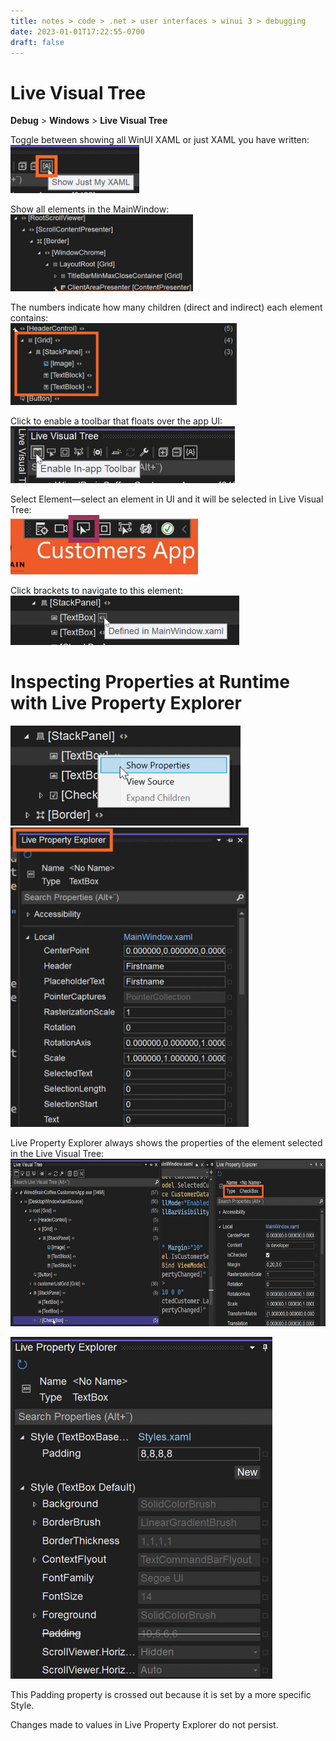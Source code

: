 ```yaml
---
title: notes > code > .net > user interfaces > winui 3 > debugging
date: 2023-01-01T17:22:55-0700
draft: false
---
```

# Live Visual Tree
**Debug** > **Windows** > **Live Visual Tree**

Toggle between showing all WinUI XAML or just XAML you have written:  
<img src="Debugging-image1.png" style="width:2.14167in;height:0.8in" />    

Show all elements in the MainWindow:  
<img src="Debugging-image2.png" style="width:3.04167in;height:1.28333in" />    

The numbers indicate how many children (direct and indirect) each element contains:  
<img src="Debugging-image3.png" style="width:3.775in;height:1.36667in" />    

Click to enable a toolbar that floats over the app UI:  
<img src="Debugging-image4.png" style="width:3.74167in;height:0.94167in" />  

Select Element—select an element in UI and it will be selected in Live Visual Tree:  
<img src="Debugging-image5.png" style="width:3.125in;height:0.99167in" />  

Click brackets to navigate to this element:  
<img src="Debugging-image6.png" style="width:3.81667in;height:0.825in" />  

# Inspecting Properties at Runtime with Live Property Explorer
<img src="Debugging-image7.png" style="width:3.83333in;height:1.66667in" />  

<img src="Debugging-image8.png" style="width:3.96667in;height:4.99167in" />  

Live Property Explorer always shows the properties of the element selected in the Live Visual Tree:  
<img src="Debugging-image9.png" style="width:6.99167in;height:2.78333in" />   

<img src="Debugging-image10.png" style="width:4.36667in;height:5.7in" />   

This Padding property is crossed out because it is set by a more specific Style.  

Changes made to values in Live Property Explorer do not persist.  
